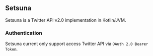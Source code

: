 ## Setsuna
Setsuna is a Twitter API v2.0 implementation in Kotlin/JVM.

### Authentication
Setsuna current only support access Twitter API via `OAuth 2.0 Bearer Token`.